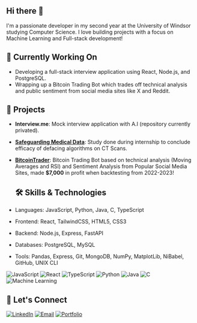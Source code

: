 ## Hi there 👋

I'm a passionate developer in my second year at the University of Windsor studying Computer Science. I love building projects with a focus on Machine Learning and Full-stack development!


## 🔭 Currently Working On
- Developing a full-stack interview application using React, Node.js, and PostgreSQL.
- Wrapping up a Bitcoin Trading Bot which trades off technical analysis and public sentiment from social media sites like X and Reddit.


## 🚀 Projects
- **Interview.me**: Mock interview application with A.I (repository currently privated).
- **[Safeguarding Medical Data](https://github.com/FiedElahreshProjects/GlendorInternship_Summer2024)**: Study done during internship to conclude efficacy of defacing algorithms on CT Scans.
- **[BitcoinTrader](https://github.com/your-username/weather-app)**: Bitcoin Trading Bot based on technical analysis (Moving Averages and RSI) and Sentiment Analysis from Popular Social Media Sites, made **$7,000** in profit when backtesting from 2022-2023!

  ## 🛠 Skills & Technologies
- Languages: JavaScript, Python, Java, C, TypeScript
- Frontend: React, TailwindCSS, HTML5, CSS3
- Backend: Node.js, Express, FastAPI
- Databases: PostgreSQL, MySQL
- Tools: Pandas, Express, Git, MongoDB, NumPy, MatplotLib, NiBabel, GitHub, UNIX CLI

![JavaScript](https://img.shields.io/badge/-JavaScript-F7DF1E?logo=javascript&logoColor=black&style=flat-square)
![React](https://img.shields.io/badge/-React-61DAFB?logo=react&logoColor=white&style=flat-square)
![TypeScript](https://img.shields.io/badge/-TypeScript-007ACC?logo=typescript&logoColor=white&style=flat-square)
![Python](https://img.shields.io/badge/-Python-3776AB?logo=python&logoColor=white&style=flat-square)
![Java](https://img.shields.io/badge/-Java-007396?logo=java&logoColor=white&style=flat-square)
![C](https://img.shields.io/badge/-C-A8B9CC?logo=c&logoColor=white&style=flat-square)
![Machine Learning](https://img.shields.io/badge/-Machine%20Learning-102230?logo=machine-learning&logoColor=white&style=flat-square)


## 🤝 Let's Connect
[![LinkedIn](https://img.shields.io/badge/-LinkedIn-blue?style=flat-square&logo=Linkedin&logoColor=white)](https://www.linkedin.com/in/fied-elahresh-8b2907294/)
[![Email](https://img.shields.io/badge/-Email-D14836?style=flat-square&logo=Gmail&logoColor=white)](mailto:elahres1@uwindsor.ca)
[![Portfolio](https://img.shields.io/badge/-Portfolio-000000?style=flat-square&logo=About.me&logoColor=white)](https://yourportfolio.com)


